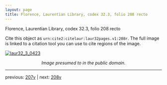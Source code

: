 ```yaml
---
layout: page
title: Florence, Laurentian Library, codex 32.3, folio 208 recto
---
```


Florence, Laurentian Library, codex 32.3, folio 208 recto

Cite this object as `urn:cite2:citelaur:laur32pages.v1:208r`.  The full image is linked to a citation tool you can use to cite regions of the image.

[![laur32_3_0423](http://www.homermultitext.org/iipsrv?IIIF=/project/homer/pyramidal/deepzoom/citelaur/laur32imgs/v1/laur32_3_0423.tif/full/800,/0/default.jpg)](http://www.homermultitext.org/ict2/?urn=urn:cite2:citelaur:laur32imgs.v1:laur32_3_0423) 

<p style="text-align: center; font-style: italic;">Image presumed to in the public domain.</p>

---

previous: [207v](../207v/) | next: [208v](../208v/)